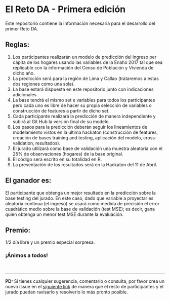 # El Reto DA - Primera edición
Este repositorio contiene la información necesaria para el desarrollo del primer Reto DA.

## Reglas:
1.	Los participantes realizarán un modelo de predicción del ingreso per cápita de los hogares usando las variables de la Enaho 2017 tal que sea replicable con la información del Censo de Población y Vivienda de dicho año.
2.	La predicción será para la región de Lima y Callao (trataremos a estas dos regiones como una sola).
3.	La base estará dispuesta en este repositorio junto con indicaciones adicionales.
4.	La base tendrá el mismo set e variables para todos los participantes pero cada uno es libre de hacer su propia selección de variables o construcción de features a partir de dicho set.
5.	Cada participante realizará la predicción de manera independiente y subirá al Git Hub la versión final de su modelo.
6.	Los pasos para la predicción deberán seguir los lineamientos de modelamiento vistos en la última hackaton (construcción de features, creación de bases training and testing, aplicación del modelo, cross-validation, resultados).
7.	El jurado utilizará como base de validación una muestra aleatoria con el 25% de observaciones (hogares) de la base original.
8.	El código será escrito en su totalidad en R.
9.	La presentación de los resultados será en la Hackaton del 11 de Abril.

## El ganador es:
El participante que obtenga un mejor resultado en la predicción sobre la base testing del jurado. En este caso, dado que variable a proyectar es aleatoria continua (el ingreso) se usará como medida de precisión el error cuadrático medio sobre la base de validación (test MSE); es decir, gana quien obtenga un menor test MSE durante la evaluación.

## Premio:
1/2 día libre y un premio especial sorpresa.

### ¡Ánimos a todos!

<br/>

***
**PD:** Si tienes cualquier sugerencia, comentario o consulta, por favor crea un nuevo issue en el [siguiente link](https://github.com/FaridRodriguez/El-Reto-DA-1ed/issues) de manera que el resto de participantes y el jurado puedan ravisarlo y resolverlo lo más pronto posible.
